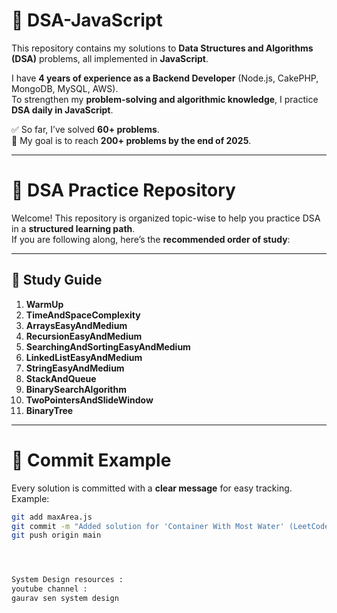 # 📘 DSA-JavaScript

This repository contains my solutions to **Data Structures and Algorithms (DSA)** problems, all implemented in **JavaScript**.  

I have **4 years of experience as a Backend Developer** (Node.js, CakePHP, MongoDB, MySQL, AWS).  
To strengthen my **problem-solving and algorithmic knowledge**, I practice **DSA daily in JavaScript**.  

✅ So far, I’ve solved **60+ problems**.  
🎯 My goal is to reach **200+ problems by the end of 2025**.  

---

# 🚀 DSA Practice Repository

Welcome! This repository is organized topic-wise to help you practice DSA in a **structured learning path**.  
If you are following along, here’s the **recommended order of study**:

--- 

## 📂 Study Guide

1. **WarmUp**  
2. **TimeAndSpaceComplexity**  
3. **ArraysEasyAndMedium**  
4. **RecursionEasyAndMedium**  
5. **SearchingAndSortingEasyAndMedium**  
6. **LinkedListEasyAndMedium**  
7. **StringEasyAndMedium**  
8. **StackAndQueue**  
9. **BinarySearchAlgorithm**  
10. **TwoPointersAndSlideWindow**  
11. **BinaryTree**  

---

# 📝 Commit Example

Every solution is committed with a **clear message** for easy tracking. Example:

```bash
git add maxArea.js
git commit -m "Added solution for 'Container With Most Water' (LeetCode #11) with explanation and comments"
git push origin main




System Design resources : 
youtube channel : 
gaurav sen system design


